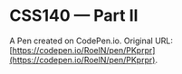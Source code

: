 # CSS140 — Part II

A Pen created on CodePen.io. Original URL: [https://codepen.io/RoelN/pen/PKprpr](https://codepen.io/RoelN/pen/PKprpr).

